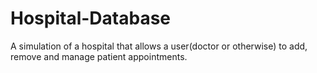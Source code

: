# Hospital-Database
A simulation of a hospital that allows a user(doctor or otherwise) to add, remove and manage patient appointments.

